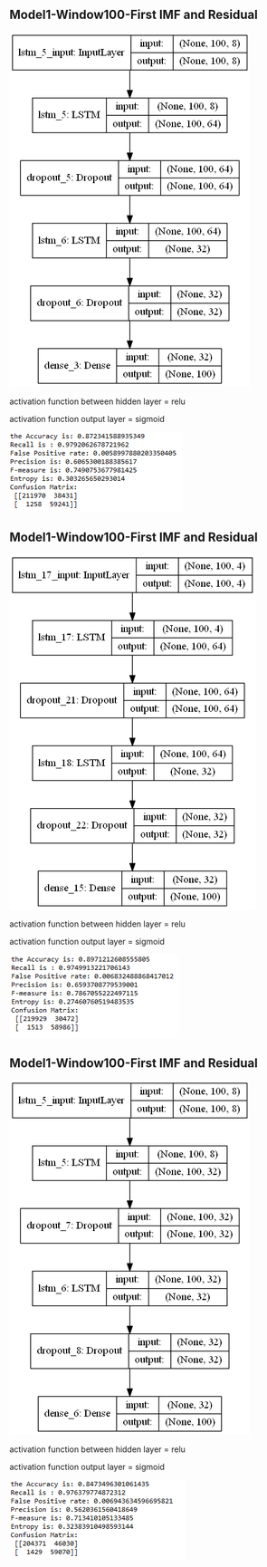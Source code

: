 ## Model1-Window100-First IMF and Residual
![alt text](Model1_w100_IMFResidual.png)

activation function between hidden layer = relu

activation function output layer = sigmoid

![alt text](Model1_w100_IMFResidual_Result.png)

## Model1-Window100-First IMF and Residual
![alt text](Model1_w100_FirstIMF.png)

activation function between hidden layer = relu

activation function output layer = sigmoid

![alt text](Model1_w100_FirstIMF_Result.png)

## Model1-Window100-First IMF and Residual
![alt text](Model2_w100_IMFResidual.png)

activation function between hidden layer = relu

activation function output layer = sigmoid

![alt text](Model2_w100_IMFResidual_Result.png)



